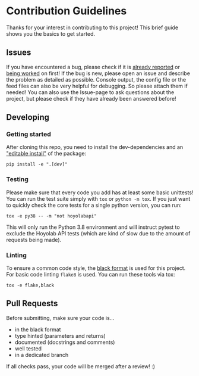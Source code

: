# Contribution Guidelines

Thanks for your interest in contributing to this project! This brief guide shows
you the basics to get started.

## Issues

If you have encountered a bug, please check if it is 
[already reported](https://github.com/c3kay/hoyolab-rss-feeds/issues) or 
[being worked](https://github.com/c3kay/hoyolab-rss-feeds/pulls) 
on first! If the bug is new, please open an issue and describe the problem as detailed
as possible. Console output, the config file or the feed files can also be very
helpful for debugging. So please attach them if needed! You can also use the Issue-page 
to ask questions about the project, but please check if they have already been 
answered before!

## Developing

### Getting started

After cloning this repo, you need to install the dev-dependencies and an 
["editable install"](https://pip.pypa.io/en/latest/topics/local-project-installs/)
of the package:

```shell
pip install -e ".[dev]"
```

### Testing

Please make sure that every code you add has at least some basic unittests! You can 
run the test suite simply with `tox` or `python -m tox`. If you just want to quickly 
check the core tests for a single python version, you can run:

```shell
tox -e py38 -- -m "not hoyolabapi"
```

This will only run the Python 3.8 environment and will instruct pytest to exclude the
Hoyolab API tests (which are kind of slow due to the amount of requests being made).

### Linting

To ensure a common code style, the 
[black format](https://black.readthedocs.io/en/stable/) is used for this project. For
basic code linting `flake8` is used. You can run these tools via tox:

```shell
tox -e flake,black
```

## Pull Requests

Before submitting, make sure your code is...

- in the black format
- type hinted (parameters and returns)
- documented (docstrings and comments)
- well tested
- in a dedicated branch

If all checks pass, your code will be merged after a review! :)
